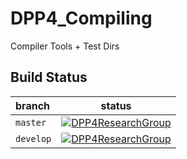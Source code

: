 # DPP4_Compiling
Compiler Tools + Test Dirs
## Build Status
| __branch__|__status__ |
|:-|:-:|
|`master`|[![DPP4ResearchGroup](https://circleci.com/gh/DPP4ResearchGroup/SyntenyViz/tree/master.svg?style=svg)](https://circleci.com/gh/DPP4ResearchGroup/DPP4_Compiling/tree/master)
|`develop`|[![DPP4ResearchGroup](https://circleci.com/gh/DPP4ResearchGroup/SyntenyViz.svg/tree/develop?style=svg)](https://circleci.com/gh/DPP4ResearchGroup/DPP4_Compiling/tree/develop)|
